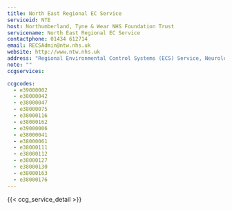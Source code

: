 ```yaml
---
title: North East Regional EC Service
serviceid: NTE
host: Northumberland, Tyne & Wear NHS Foundation Trust
servicename: North East Regional EC Service
contactphone: 01434 612714
email: RECSAdmin@ntw.nhs.uk
website: http://www.ntw.nhs.uk
address: "Regional Environmental Control Systems (ECS) Service, Neurological Services, Special Care Group, Northumberland, Tyne & Wear NHS Foundation Trust, Chad House, Corbridge Road, Hexham, Northumberland, NE46 1QJ"
note: ""
ccgservices:

ccgcodes:
  - e39000002
  - e38000042
  - e38000047
  - e38000075
  - e38000116
  - e38000162
  - e39000006
  - e38000041
  - e38000061
  - e38000111
  - e38000112
  - e38000127
  - e38000130
  - e38000163
  - e38000176
---
```


{{< ccg_service_detail >}}
